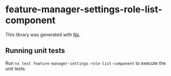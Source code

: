# feature-manager-settings-role-list-component

This library was generated with [Nx](https://nx.dev).

## Running unit tests

Run `nx test feature-manager-settings-role-list-component` to execute the unit tests.

